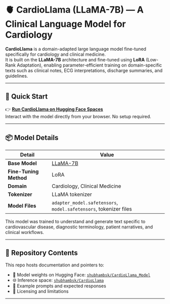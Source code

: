 # 🫀 CardioLlama (LLaMA-7B) — A Clinical Language Model for Cardiology

**CardioLlama** is a domain-adapted large language model fine-tuned specifically for cardiology and clinical medicine.  
It is built on the **LLaMA-7B** architecture and fine-tuned using **LoRA** (Low-Rank Adaptation), enabling parameter-efficient training on domain-specific texts such as clinical notes, ECG interpretations, discharge summaries, and guidelines.

---

## 🚀 Quick Start

👉 **[Run CardioLlama on Hugging Face Spaces](https://huggingface.co/spaces/shubhambsk/CardioLlama)**  
Interact with the model directly from your browser. No setup required.

---

## 📦 Model Details

| Detail | Value |
|--------|-------|
| **Base Model** | [LLaMA-7B](https://ai.meta.com/research/publications/llama-open-and-efficient-foundation-language-models/) |
| **Fine-Tuning Method** | LoRA |
| **Domain** | Cardiology, Clinical Medicine |
| **Tokenizer** | LLaMA tokenizer |
| **Model Files** | `adapter_model.safetensors`, `model.safetensors`, tokenizer files |

This model was trained to understand and generate text specific to cardiovascular disease, diagnostic terminology, patient narratives, and clinical workflows.

---

## 📁 Repository Contents

This repo hosts documentation and pointers to:

- 🔗 Model weights on Hugging Face: [`shubhambsk/CardioLlama_Model`](https://huggingface.co/shubhambsk/CardioLlama)
- 🌐 Inference space: [`shubhambsk/CardioLlama`](https://huggingface.co/spaces/shubhambsk/CardioLlama)
- 🧾 Example prompts and expected responses
- 📜 Licensing and limitations

---

